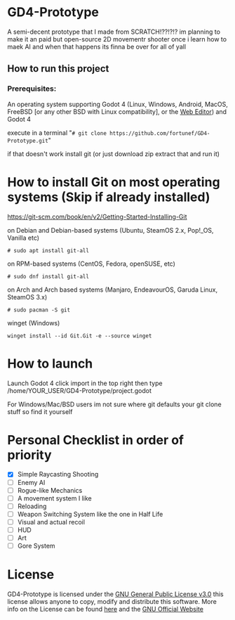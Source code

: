 # GD4-Prototype
A semi-decent prototype that I made from SCRATCH!??!?!?
im planning to make it an paid but open-source 2D movementr shooter once i learn how to maek AI and when that happens its finna be over for all of yall

## How to run this project
### Prerequisites:
An operating system supporting Godot 4 (Linux, Windows, Android, MacOS, FreeBSD [or any other BSD with Linux compatibility], or the [Web Editor](https://editor.godotengine.org/releases/4.1.3.stable/)) and Godot 4 

execute in a terminal "`# git clone https://github.com/fortunef/GD4-Prototype.git`"

if that doesn't work install git (or just download zip extract that and run it)

# How to install Git on most operating systems (Skip if already installed)

https://git-scm.com/book/en/v2/Getting-Started-Installing-Git

on Debian and Debian-based systems (Ubuntu, SteamOS 2.x, Pop!_OS, Vanilla etc)

`# sudo apt install git-all`

on RPM-based systems (CentOS, Fedora, openSUSE, etc)

`# sudo dnf install git-all`

on Arch and Arch based systems (Manjaro, EndeavourOS, Garuda Linux, SteamOS 3.x)

`# sudo pacman -S git`

winget (Windows)

`winget install --id Git.Git -e --source winget`

# How to launch

Launch Godot 4 click import in the top right then type /home/YOUR_USER/GD4-Prototype/project.godot

For Windows/Mac/BSD users im not sure where git defaults your git clone stuff so find it yourself

# Personal Checklist in order of priority
- [x] Simple Raycasting Shooting
- [ ] Enemy AI
- [ ] Rogue-like Mechanics
- [ ] A movement system I like
- [ ] Reloading
- [ ] Weapon Switching System like the one in Half Life
- [ ] Visual and actual recoil
- [ ] HUD
- [ ] Art
- [ ] Gore System

# License
GD4-Prototype is licensed under the [GNU General Public License v3.0](https://github.com/fortunef/GD4-Prototype/blob/main/LICENSE) this license allows anyone to copy, modify and distribute this software. More info on the License can be found [here](https://choosealicense.com/licenses/gpl-3.0/) and the [GNU Official Website](https://www.gnu.org/licenses/gpl-3.0.en.html)
